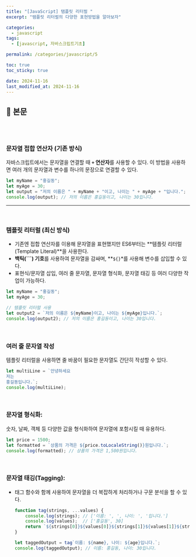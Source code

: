 ```yaml
---
title: "[JavaScript] 탬플릿 리터럴 "
excerpt: "탬플릿 리터럴의 다양한 표현방법을 알아보자"

categories:
  - javascript
tags:
  - [javascript, 자바스크립트기초]

permalink: /categories/javascript/5

toc: true
toc_sticky: true

date: 2024-11-16
last_modified_at: 2024-11-16
---
```


## 🦥 본문

<br>
<br>


### 문자열 접합 연산자 (기존 방식)

자바스크립트에서는 문자열을 연결할 때 **`+` 연산자**를 사용할 수 있다. 이 방법을 사용하면 여러 개의 문자열과 변수를 하나의 문장으로 연결할 수 있다.

```jsx
let myName = "홍길동";
let myAge = 30;
let output = "저의 이름은 " + myName + "이고, 나이는 " + myAge + "입니다.";
console.log(output); // 저의 이름은 홍길동이고, 나이는 30입니다.

```

---

<br>


### 템플릿 리터럴 (최신 방식)

- 기존엔 접합 연산자를 이용해 문자열을 표현했지만 ES6부터는 **템플릿 리터럴(Template Literal)**을 사용한다.
- **백틱(```) 기호**를 사용하여 문자열을 감싸며, **`${}`*를 사용해 변수를 삽입할 수 있다.
- 표현식/문자열 삽입, 여러 줄 문자열, 문자열 형식화, 문자열 태깅 등 여러 다양한 작업이 가능하다.

```jsx
let myName = "홍길동";
let myAge = 30;

// 템플릿 리터럴 사용
let output2 = `저의 이름은 ${myName}이고, 나이는 ${myAge}입니다.`;
console.log(output2); // 저의 이름은 홍길동이고, 나이는 30입니다.

```

<br>

### 여러 줄 문자열 작성

템플릿 리터럴을 사용하면 줄 바꿈이 필요한 문자열도 간단히 작성할 수 있다.

```jsx
let multiLine = `안녕하세요
저는
홍길동입니다.`;
console.log(multiLine);

```

<br>

### **문자열 형식화**:

숫자, 날짜, 객체 등 다양한 값을 형식화하여 문자열에 포함시킬 때 유용하다.

```jsx
let price = 1500;
let formatted = `상품의 가격은 ${price.toLocaleString()}원입니다.`;
console.log(formatted); // 상품의 가격은 1,500원입니다.

```
<br>

### **문자열 태깅(Tagging)**:

- 태그 함수와 함께 사용하여 문자열을 더 복잡하게 처리하거나 구문 분석을 할 수 있다.
    
    ```jsx
    function tag(strings, ...values) {
        console.log(strings); // ['이름: ', ', 나이: ', '입니다.']
        console.log(values);  // ['홍길동', 30]
        return `${strings[0]}${values[0]}${strings[1]}${values[1]}${strings[2]}`;
    }
    
    let taggedOutput = tag`이름: ${name}, 나이: ${age}입니다.`;
    console.log(taggedOutput); // 이름: 홍길동, 나이: 30입니다.
    
    ```

<br>
<br>



